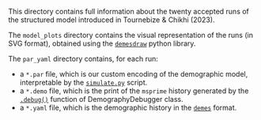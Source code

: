 This directory contains full information about the twenty accepted runs of the structured model introduced in Tournebize & Chikhi (2023).

The `model_plots` directory contains the visual representation of the runs (in SVG format), obtained using the [`demesdraw`](https://github.com/grahamgower/demesdraw) python library.

The `par_yaml` directory contains, for each run:
- a `*.par` file, which is our custom encoding of the demographic model, interpretable by the [`simulate.py`](https://github.com/sunyatin/qna/blob/main/scripts/simulate.py) script.
- a `*.demo` file, which is the print of the `msprime` history generated by the [`.debug()`](https://tskit.dev/msprime/docs/latest/api.html) function of DemographyDebugger class.
- a `*.yaml` file, which is the demographic history in the [`demes`](https://popsim-consortium.github.io/demes-spec-docs/main/introduction.html) format.
